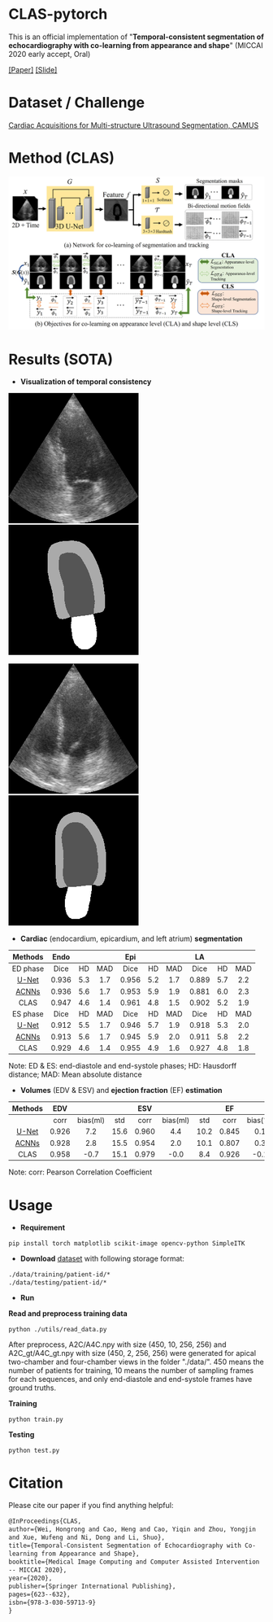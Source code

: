 # CLAS-pytorch
This is an official implementation of "**Temporal-consistent segmentation of echocardiography with co-learning from appearance and shape**" (MICCAI 2020 early accept, Oral)

[[Paper]](https://www.researchgate.net/publication/342520911_Temporal-consistent_Segmentation_of_Echocardiography_with_Co-learning_from_Appearance_and_Shape)
[[Slide]](https://drive.google.com/file/d/1OHVLLxPKN9B2vqIsOZOrAKf2ZuJzSX92/view?usp=sharing)

# Dataset / Challenge
[Cardiac Acquisitions for Multi-structure Ultrasound Segmentation, CAMUS](https://www.creatis.insa-lyon.fr/Challenge/camus/index.html)

# Method (CLAS)
![CLAS](https://github.com/HongrongWei/CLAS-Pytorch/blob/main/misc/CLAS.jpg)

# Results (SOTA)

* **Visualization of temporal consistency**

![a2c_im](https://github.com/HongrongWei/CLAS-Pytorch/blob/main/misc/Pat44_A2C_images.gif)
![a2c_seg](https://github.com/HongrongWei/CLAS-Pytorch/blob/main/misc/Pat44_A2C_segmentation.gif)

![a4c_im](https://github.com/HongrongWei/CLAS-Pytorch/blob/main/misc/Pat44_A4C_images.gif)
![a4c_seg](https://github.com/HongrongWei/CLAS-Pytorch/blob/main/misc/Pat44_A4C_segmentation.gif)

* **Cardiac** (endocardium, epicardium, and left atrium) **segmentation**

| Methods       | Endo           |        |             | Epi        |     |            | LA          |      |           |
|:-------------:|:--------------:|:------:|:-----------:|:----------:|:---:|:----------:|:-----------:|:----:|:---------:|
| ED phase      | Dice           | HD     | MAD         | Dice       | HD  | MAD        | Dice        | HD   | MAD       |
| [U-Net](http://camus.creatis.insa-lyon.fr/challenge/#phase/5ca211272691fe0a9dac46d6) | 0.936 | 5.3  | 1.7 | 0.956 | 5.2 | 1.7 | 0.889 | 5.7  | 2.2 |
| [ACNNs](http://camus.creatis.insa-lyon.fr/challenge/#phase/5ca211272691fe0a9dac46d6) | 0.936 | 5.6  | 1.7 | 0.953 | 5.9 | 1.9 | 0.881 | 6.0  | 2.3 |
| CLAS    | 0.947 | 4.6 | 1.4 | 0.961 | 4.8 | 1.5 | 0.902 | 5.2 | 1.9 |
| ES phase  | Dice           | HD    | MAD | Dice           | HD    | MAD    | Dice           | HD           | MAD          |
| [U-Net](http://camus.creatis.insa-lyon.fr/challenge/#phase/5ca211272691fe0a9dac46d6)   | 0.912   | 5.5    | 1.7  | 0.946  | 5.7  | 1.9  | 0.918 | 5.3 | 2.0  |
| [ACNNs](http://camus.creatis.insa-lyon.fr/challenge/#phase/5ca211272691fe0a9dac46d6)   | 0.913   | 5.6    | 1.7  | 0.945  | 5.9  | 2.0  | 0.911 | 5.8 | 2.2  |
| CLAS     | 0.929 | 4.6 | 1.4 | 0.955 | 4.9 | 1.6 | 0.927 | 4.8 | 1.8 |

Note: ED & ES: end-diastole and end-systole phases;
HD: Hausdorff distance;
MAD: Mean absolute distance
      
* **Volumes** (EDV & ESV) and **ejection fraction** (EF) **estimation**

| Methods            | EDV           |          |      | ESV            |          |      | EF             |          |     |
|:------------------:|:-------------:|:--------:|:----:|:--------------:|:--------:|:----:|:--------------:|:--------:|:---:|
|                    | corr          | bias(ml) | std  | corr           | bias(ml) | std  | corr           | bias(\%) | std |
| [U-Net](http://camus.creatis.insa-lyon.fr/challenge/#phase/5ca211272691fe0a9dac46d6)  | 0.926 | 7.2 | 15.6 | 0.960  | 4.4  | 10.2 | 0.845  | 0.1 | 7.3 |
| [ACNNs](http://camus.creatis.insa-lyon.fr/challenge/#phase/5ca211272691fe0a9dac46d6)  | 0.928 | 2.8 | 15.5 | 0.954  | 2.0  | 10.1 | 0.807  | 0.3 | 8.3 |
| CLAS  | 0.958  | -0.7 | 15.1   | 0.979   | -0.0     | 8.4  | 0.926  | -0.1 | 6.7 |

Note: corr: Pearson Correlation Coefficient

# Usage

* **Requirement**

```
pip install torch matplotlib scikit-image opencv-python SimpleITK
```

* **Download** [dataset](https://www.creatis.insa-lyon.fr/Challenge/camus/) with following storage format:

```
./data/training/patient-id/*
./data/testing/patient-id/*
```

* **Run**

**Read and preprocess training data**
```
python ./utils/read_data.py
```
After preprocess, A2C/A4C.npy with size (450, 10, 256, 256) and A2C_gt/A4C_gt.npy with size (450, 2, 256, 256) were generated for apical two-chamber and four-chamber views in the folder "./data/".
450 means the number of patients for training, 10 means the number of sampling frames for each sequences, and only end-diastole and end-systole frames have ground truths.

**Training**
```
python train.py
```
**Testing**
```
python test.py
```


# Citation
Please cite our paper if you find anything helpful:

```
@InProceedings{CLAS,
author={Wei, Hongrong and Cao, Heng and Cao, Yiqin and Zhou, Yongjin and Xue, Wufeng and Ni, Dong and Li, Shuo},
title={Temporal-Consistent Segmentation of Echocardiography with Co-learning from Appearance and Shape},
booktitle={Medical Image Computing and Computer Assisted Intervention -- MICCAI 2020},
year={2020},
publisher={Springer International Publishing},
pages={623--632},
isbn={978-3-030-59713-9}
}
```

